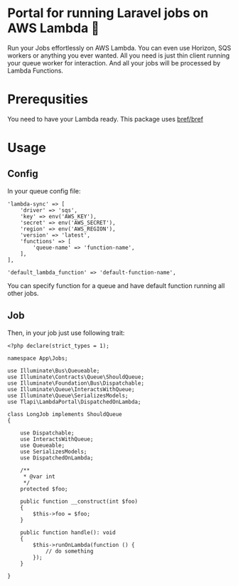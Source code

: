# Portal for running Laravel jobs on AWS Lambda 🌌

Run your Jobs effortlessly on AWS Lambda. You can even use Horizon, SQS workers or anything you ever wanted. All you need is just thin client running your queue worker for interaction. And all your jobs will be processed by Lambda Functions.

# Prerequsities

You need to have your Lambda ready. This package uses [bref/bref](https://github.com/brefphp/bref)

# Usage

## Config

In your queue config file:

```
'lambda-sync' => [
    'driver' => 'sqs',
    'key' => env('AWS_KEY'),
    'secret' => env('AWS_SECRET'),
    'region' => env('AWS_REGION'),
    'version' => 'latest',
    'functions' => [
        'queue-name' => 'function-name',
    ],
],

'default_lambda_function' => 'default-function-name',
```

You can specify function for a queue and have default function running all other jobs.

## Job

Then, in your job just use following trait:

```
<?php declare(strict_types = 1);

namespace App\Jobs;

use Illuminate\Bus\Queueable;
use Illuminate\Contracts\Queue\ShouldQueue;
use Illuminate\Foundation\Bus\Dispatchable;
use Illuminate\Queue\InteractsWithQueue;
use Illuminate\Queue\SerializesModels;
use Tlapi\LambdaPortal\DispatchedOnLambda;

class LongJob implements ShouldQueue
{

    use Dispatchable;
    use InteractsWithQueue;
    use Queueable;
    use SerializesModels;
    use DispatchedOnLambda;

    /**
     * @var int
     */
    protected $foo;

    public function __construct(int $foo)
    {
        $this->foo = $foo;
    }

    public function handle(): void
    {
        $this->runOnLambda(function () {
            // do something
        });
    }

}

```
